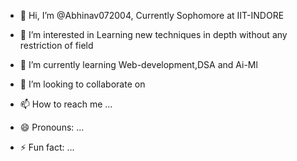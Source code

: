 - 👋 Hi, I’m @Abhinav072004, Currently Sophomore at IIT-INDORE


- 👀 I’m interested in Learning new techniques in depth without any restriction of field
- 🌱 I’m currently learning  Web-development,DSA and Ai-Ml
- 💞️ I’m looking to collaborate on 
- 📫 How to reach me ...
- 😄 Pronouns: ...
- ⚡ Fun fact: ...

<!---
Abhinav072004/Abhinav072004 is a ✨ special ✨ repository because its `README.md` (this file) appears on your GitHub profile.
You can click the Preview link to take a look at your changes.
--->
